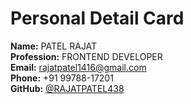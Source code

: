 # Personal Detail Card

**Name:** PATEL RAJAT  <br>
**Profession:** FRONTEND DEVELOPER  <br>
**Email:** [rajatpatel1416@gmail.com](mailto:rajatpatel1416@gmail.com)   <br>
**Phone:** +91 99788-17201  <br>
**GitHub:** [@RAJATPATEL438](https://github.com/RAJATPATEL438)   <br>
